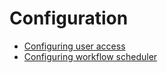 # Configuration

- [Configuring user access](configuration/configuring-access)
- [Configuring workflow scheduler](configuration/configuring-scheduler)
